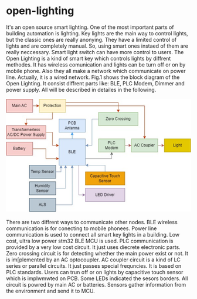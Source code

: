 # open-lighting
It's an open source smart lighting.
One of the most important parts of building automation is lighting. Key lights are the main way to control lights, but the classic ones are really anonying.
They have a limited control of lights and are completely manual. So, using smart ones instaed of them are really neccessary. Smart light switch can have more control to users.
The Open Lighting is a kind of smart key which controls lights by diffrent methodes. It has wireless comunication and lights can be turn off or on by mobile phone.
Also they all make a network which communicate on power line. Actually, it is a wired network.
Fig.1 shows the block diagram of the Open Lighting. It consist diffrent parts like: BLE, PLC Modem, Dimmer and power supply. All will be described in detailes in the following.
<br/><br/>
![alt text](https://github.com/hosein-mokarian/open-lighting/blob/main/Fig/me.jpg?raw=true)
<br/><br/>
There are two diffrent ways to communicate other nodes. BLE wireless communication is for conecting to mobile phonees.
Power line communication is used to connect all smart key lights in a building.
Low cost, ultra low power stm32 BLE MCU is used.
PLC communication is provided by a very low cost circuit. It just uses diecrete electronic parts.
Zero crossing circuit is for detecting whether the main power exist or not. It is im[plemented by an AC optocoupler.
AC coupler circuit is a kind of LC series or parallel circuits. It just passes special frequncies. It is based on PLC standards.
Users can trun off or on lights by capacitive touch sensor which is implwmwted on PCB.
Some LEDs indicated the sesors borders.
All circuit is powred by main AC or batteries.
Sensors gather information from the environment and send it to MCU.

